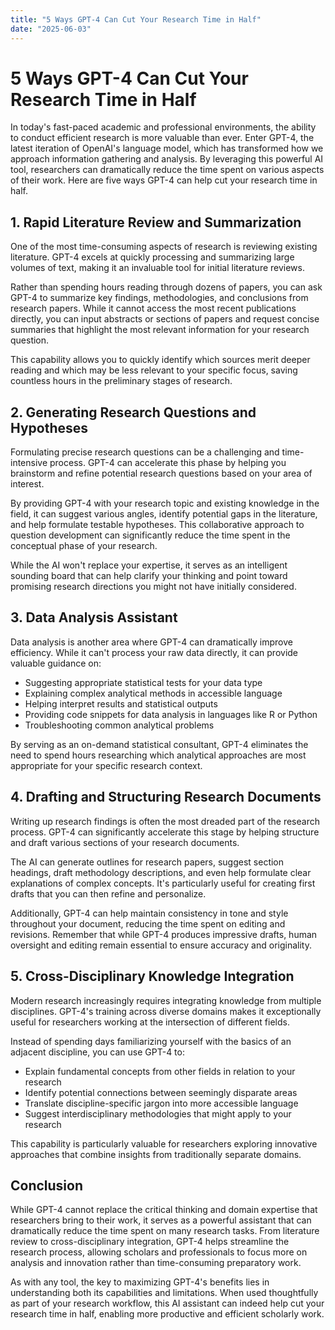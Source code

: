 ```yaml
---
title: "5 Ways GPT-4 Can Cut Your Research Time in Half"
date: "2025-06-03"
---
```


# 5 Ways GPT-4 Can Cut Your Research Time in Half

In today's fast-paced academic and professional environments, the ability to conduct efficient research is more valuable than ever. Enter GPT-4, the latest iteration of OpenAI's language model, which has transformed how we approach information gathering and analysis. By leveraging this powerful AI tool, researchers can dramatically reduce the time spent on various aspects of their work. Here are five ways GPT-4 can help cut your research time in half.

## 1. Rapid Literature Review and Summarization

One of the most time-consuming aspects of research is reviewing existing literature. GPT-4 excels at quickly processing and summarizing large volumes of text, making it an invaluable tool for initial literature reviews.

Rather than spending hours reading through dozens of papers, you can ask GPT-4 to summarize key findings, methodologies, and conclusions from research papers. While it cannot access the most recent publications directly, you can input abstracts or sections of papers and request concise summaries that highlight the most relevant information for your research question.

This capability allows you to quickly identify which sources merit deeper reading and which may be less relevant to your specific focus, saving countless hours in the preliminary stages of research.

## 2. Generating Research Questions and Hypotheses

Formulating precise research questions can be a challenging and time-intensive process. GPT-4 can accelerate this phase by helping you brainstorm and refine potential research questions based on your area of interest.

By providing GPT-4 with your research topic and existing knowledge in the field, it can suggest various angles, identify potential gaps in the literature, and help formulate testable hypotheses. This collaborative approach to question development can significantly reduce the time spent in the conceptual phase of your research.

While the AI won't replace your expertise, it serves as an intelligent sounding board that can help clarify your thinking and point toward promising research directions you might not have initially considered.

## 3. Data Analysis Assistant

Data analysis is another area where GPT-4 can dramatically improve efficiency. While it can't process your raw data directly, it can provide valuable guidance on:

- Suggesting appropriate statistical tests for your data type
- Explaining complex analytical methods in accessible language
- Helping interpret results and statistical outputs
- Providing code snippets for data analysis in languages like R or Python
- Troubleshooting common analytical problems

By serving as an on-demand statistical consultant, GPT-4 eliminates the need to spend hours researching which analytical approaches are most appropriate for your specific research context.

## 4. Drafting and Structuring Research Documents

Writing up research findings is often the most dreaded part of the research process. GPT-4 can significantly accelerate this stage by helping structure and draft various sections of your research documents.

The AI can generate outlines for research papers, suggest section headings, draft methodology descriptions, and even help formulate clear explanations of complex concepts. It's particularly useful for creating first drafts that you can then refine and personalize.

Additionally, GPT-4 can help maintain consistency in tone and style throughout your document, reducing the time spent on editing and revisions. Remember that while GPT-4 produces impressive drafts, human oversight and editing remain essential to ensure accuracy and originality.

## 5. Cross-Disciplinary Knowledge Integration

Modern research increasingly requires integrating knowledge from multiple disciplines. GPT-4's training across diverse domains makes it exceptionally useful for researchers working at the intersection of different fields.

Instead of spending days familiarizing yourself with the basics of an adjacent discipline, you can use GPT-4 to:

- Explain fundamental concepts from other fields in relation to your research
- Identify potential connections between seemingly disparate areas
- Translate discipline-specific jargon into more accessible language
- Suggest interdisciplinary methodologies that might apply to your research

This capability is particularly valuable for researchers exploring innovative approaches that combine insights from traditionally separate domains.

## Conclusion

While GPT-4 cannot replace the critical thinking and domain expertise that researchers bring to their work, it serves as a powerful assistant that can dramatically reduce the time spent on many research tasks. From literature review to cross-disciplinary integration, GPT-4 helps streamline the research process, allowing scholars and professionals to focus more on analysis and innovation rather than time-consuming preparatory work.

As with any tool, the key to maximizing GPT-4's benefits lies in understanding both its capabilities and limitations. When used thoughtfully as part of your research workflow, this AI assistant can indeed help cut your research time in half, enabling more productive and efficient scholarly work.